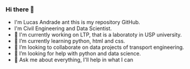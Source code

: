 ### Hi there 👋

- I'm Lucas Andrade ant this is my repository GitHub.
- I'm Civil Engineering and Data Scientist.
- 🔭 I'm currently working on LTP, that is a laboratoty in USP university.
- 🌱 I’m currently learning python, html and css.
- 👯 I’m looking to collaborate on data projects of transport engineering.
- 🤔 I’m looking for help with python and data science.
- 💬 Ask me about everything, I'll help in what I can
<!--
**andrade-lcs/andrade-lcs** is a ✨ _special_ ✨ repository because its `README.md` (this file) appears on your GitHub profile.

Here are some ideas to get you started:

- 🔭 I’m currently working on ...
- 🌱 I’m currently learning ...
- 👯 I’m looking to collaborate on ...
- 🤔 I’m looking for help with ...
- 💬 Ask me about ...
- 📫 How to reach me: ...
- 😄 Pronouns: ...
- ⚡ Fun fact: ...
-->
